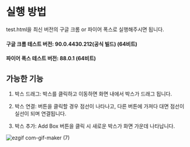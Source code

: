 # 실행 방법

test.html을 최신 버전의 구글 크롬 or 파이어 폭스로 실행해주시면 됩니다.

#### 구글 크롬 테스트 버전: 90.0.4430.212(공식 빌드) (64비트)

#### 파이어 폭스 테스트 버전: 88.0.1 (64비트)


## 가능한 기능

1) 박스 드래그: 박스를 클릭하고 이동하면 화면 내에서 박스가 드래그 됩니다.

2) 박스 연결: 버튼을 클릭할 경우 점선이 나타나고, 다른 버튼에 가져다 대면 점선이 실선이 되며 연결됩니다.

3) 박스 추가: Add Box 버튼을 클릭 시 새로운 박스가 화면 가운데 나타납니다.

![ezgif com-gif-maker (7)](https://user-images.githubusercontent.com/62870938/118769379-11aede00-b8bb-11eb-905f-2a992bdfd5c5.gif)
